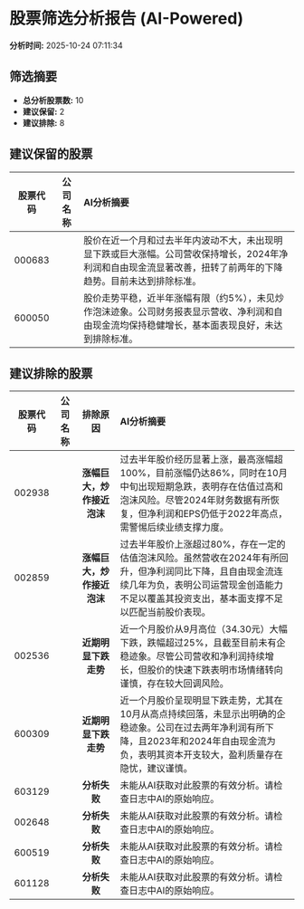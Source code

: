 # 股票筛选分析报告 (AI-Powered)

**分析时间:** 2025-10-24 07:11:34

## 筛选摘要

- **总分析股票数:** 10
- **建议保留:** 2
- **建议排除:** 8

## 建议保留的股票

| 股票代码 | 公司名称 | AI分析摘要 |
|:---:|:---:|:---|
| 000683 |  | 股价在近一个月和过去半年内波动不大，未出现明显下跌或巨大涨幅。公司营收保持增长，2024年净利润和自由现金流显著改善，扭转了前两年的下降趋势。目前未达到排除标准。 |
| 600050 |  | 股价走势平稳，近半年涨幅有限（约5%），未见炒作泡沫迹象。公司财务报表显示营收、净利润和自由现金流均保持稳健增长，基本面表现良好，未达到排除标准。 |

## 建议排除的股票

| 股票代码 | 公司名称 | 排除原因 | AI分析摘要 |
|:---:|:---:|:---:|:---|
| 002938 |  | **涨幅巨大，炒作接近泡沫** | 过去半年股价经历显著上涨，最高涨幅超100%，目前涨幅仍达86%，同时在10月中旬出现短期急跌，表明存在估值过高和泡沫风险。尽管2024年财务数据有所恢复，但净利润和EPS仍低于2022年高点，需警惕后续业绩支撑力度。 |
| 002859 |  | **涨幅巨大，炒作接近泡沫** | 过去半年股价上涨超过80%，存在一定的估值泡沫风险。虽然营收在2024年有所回升，但净利润同比下降，且自由现金流连续几年为负，表明公司运营现金创造能力不足以覆盖其投资支出，基本面支撑不足以匹配当前股价表现。 |
| 002536 |  | **近期明显下跌走势** | 近一个月股价从9月高位（34.30元）大幅下跌，跌幅超过25%，且截至目前未有企稳迹象。尽管公司营收和净利润持续增长，但股价的快速下跌表明市场情绪转向谨慎，存在较大回调风险。 |
| 600309 |  | **近期明显下跌走势** | 近一个月股价呈现明显下跌走势，尤其在10月从高点持续回落，未显示出明确的企稳迹象。公司在过去两年净利润有所下降，且2023年和2024年自由现金流为负，表明其资本开支较大，盈利质量存在隐忧，建议谨慎。 |
| 603129 |  | **分析失败** | 未能从AI获取对此股票的有效分析。请检查日志中AI的原始响应。 |
| 002648 |  | **分析失败** | 未能从AI获取对此股票的有效分析。请检查日志中AI的原始响应。 |
| 600519 |  | **分析失败** | 未能从AI获取对此股票的有效分析。请检查日志中AI的原始响应。 |
| 601128 |  | **分析失败** | 未能从AI获取对此股票的有效分析。请检查日志中AI的原始响应。 |
